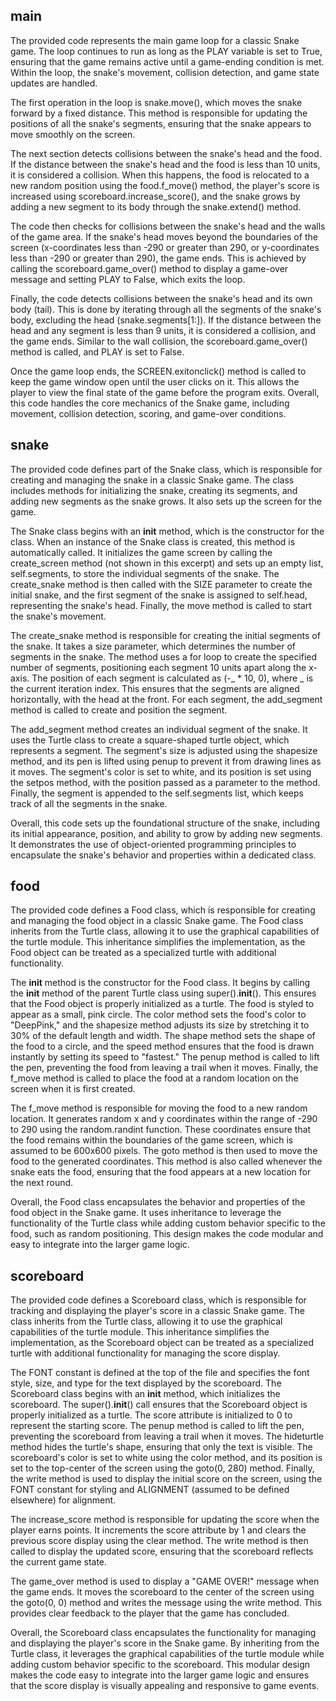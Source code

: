 ## main
The provided code represents the main game loop for a classic Snake game. The loop continues to run as long as the PLAY variable is set to True, ensuring that the game remains active until a game-ending condition is met. Within the loop, the snake's movement, collision detection, and game state updates are handled.

The first operation in the loop is snake.move(), which moves the snake forward by a fixed distance. This method is responsible for updating the positions of all the snake's segments, ensuring that the snake appears to move smoothly on the screen.

The next section detects collisions between the snake's head and the food. If the distance between the snake's head and the food is less than 10 units, it is considered a collision. When this happens, the food is relocated to a new random position using the food.f_move() method, the player's score is increased using scoreboard.increase_score(), and the snake grows by adding a new segment to its body through the snake.extend() method.

The code then checks for collisions between the snake's head and the walls of the game area. If the snake's head moves beyond the boundaries of the screen (x-coordinates less than -290 or greater than 290, or y-coordinates less than -290 or greater than 290), the game ends. This is achieved by calling the scoreboard.game_over() method to display a game-over message and setting PLAY to False, which exits the loop.

Finally, the code detects collisions between the snake's head and its own body (tail). This is done by iterating through all the segments of the snake's body, excluding the head (snake.segments[1:]). If the distance between the head and any segment is less than 9 units, it is considered a collision, and the game ends. Similar to the wall collision, the scoreboard.game_over() method is called, and PLAY is set to False.

Once the game loop ends, the SCREEN.exitonclick() method is called to keep the game window open until the user clicks on it. This allows the player to view the final state of the game before the program exits. Overall, this code handles the core mechanics of the Snake game, including movement, collision detection, scoring, and game-over conditions.

## snake
The provided code defines part of the Snake class, which is responsible for creating and managing the snake in a classic Snake game. The class includes methods for initializing the snake, creating its segments, and adding new segments as the snake grows. It also sets up the screen for the game.

The Snake class begins with an __init__ method, which is the constructor for the class. When an instance of the Snake class is created, this method is automatically called. It initializes the game screen by calling the create_screen method (not shown in this excerpt) and sets up an empty list, self.segments, to store the individual segments of the snake. The create_snake method is then called with the SIZE parameter to create the initial snake, and the first segment of the snake is assigned to self.head, representing the snake's head. Finally, the move method is called to start the snake's movement.

The create_snake method is responsible for creating the initial segments of the snake. It takes a size parameter, which determines the number of segments in the snake. The method uses a for loop to create the specified number of segments, positioning each segment 10 units apart along the x-axis. The position of each segment is calculated as (-_ * 10, 0), where _ is the current iteration index. This ensures that the segments are aligned horizontally, with the head at the front. For each segment, the add_segment method is called to create and position the segment.

The add_segment method creates an individual segment of the snake. It uses the Turtle class to create a square-shaped turtle object, which represents a segment. The segment's size is adjusted using the shapesize method, and its pen is lifted using penup to prevent it from drawing lines as it moves. The segment's color is set to white, and its position is set using the setpos method, with the position passed as a parameter to the method. Finally, the segment is appended to the self.segments list, which keeps track of all the segments in the snake.

Overall, this code sets up the foundational structure of the snake, including its initial appearance, position, and ability to grow by adding new segments. It demonstrates the use of object-oriented programming principles to encapsulate the snake's behavior and properties within a dedicated class.

## food
The provided code defines a Food class, which is responsible for creating and managing the food object in a classic Snake game. The Food class inherits from the Turtle class, allowing it to use the graphical capabilities of the turtle module. This inheritance simplifies the implementation, as the Food object can be treated as a specialized turtle with additional functionality.

The __init__ method is the constructor for the Food class. It begins by calling the __init__ method of the parent Turtle class using super().__init__(). This ensures that the Food object is properly initialized as a turtle. The food is styled to appear as a small, pink circle. The color method sets the food's color to "DeepPink," and the shapesize method adjusts its size by stretching it to 30% of the default length and width. The shape method sets the shape of the food to a circle, and the speed method ensures that the food is drawn instantly by setting its speed to "fastest." The penup method is called to lift the pen, preventing the food from leaving a trail when it moves. Finally, the f_move method is called to place the food at a random location on the screen when it is first created.

The f_move method is responsible for moving the food to a new random location. It generates random x and y coordinates within the range of -290 to 290 using the random.randint function. These coordinates ensure that the food remains within the boundaries of the game screen, which is assumed to be 600x600 pixels. The goto method is then used to move the food to the generated coordinates. This method is also called whenever the snake eats the food, ensuring that the food appears at a new location for the next round.

Overall, the Food class encapsulates the behavior and properties of the food object in the Snake game. It uses inheritance to leverage the functionality of the Turtle class while adding custom behavior specific to the food, such as random positioning. This design makes the code modular and easy to integrate into the larger game logic.

## scoreboard
The provided code defines a Scoreboard class, which is responsible for tracking and displaying the player's score in a classic Snake game. The class inherits from the Turtle class, allowing it to use the graphical capabilities of the turtle module. This inheritance simplifies the implementation, as the Scoreboard object can be treated as a specialized turtle with additional functionality for managing the score display.

The FONT constant is defined at the top of the file and specifies the font style, size, and type for the text displayed by the scoreboard. The Scoreboard class begins with an __init__ method, which initializes the scoreboard. The super().__init__() call ensures that the Scoreboard object is properly initialized as a turtle. The score attribute is initialized to 0 to represent the starting score. The penup method is called to lift the pen, preventing the scoreboard from leaving a trail when it moves. The hideturtle method hides the turtle's shape, ensuring that only the text is visible. The scoreboard's color is set to white using the color method, and its position is set to the top-center of the screen using the goto(0, 280) method. Finally, the write method is used to display the initial score on the screen, using the FONT constant for styling and ALIGNMENT (assumed to be defined elsewhere) for alignment.

The increase_score method is responsible for updating the score when the player earns points. It increments the score attribute by 1 and clears the previous score display using the clear method. The write method is then called to display the updated score, ensuring that the scoreboard reflects the current game state.

The game_over method is used to display a "GAME OVER!" message when the game ends. It moves the scoreboard to the center of the screen using the goto(0, 0) method and writes the message using the write method. This provides clear feedback to the player that the game has concluded.

Overall, the Scoreboard class encapsulates the functionality for managing and displaying the player's score in the Snake game. By inheriting from the Turtle class, it leverages the graphical capabilities of the turtle module while adding custom behavior specific to the scoreboard. This modular design makes the code easy to integrate into the larger game logic and ensures that the score display is visually appealing and responsive to game events.